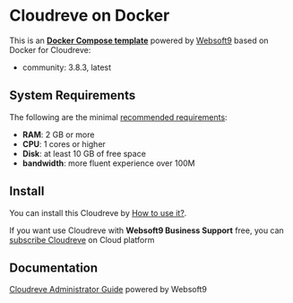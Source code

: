# Cloudreve on Docker  

This is an **[Docker Compose template](https://github.com/Websoft9/docker-library)** powered by [Websoft9](https://www.websoft9.com) based on Docker for Cloudreve:


 - community:  3.8.3, latest


## System Requirements

The following are the minimal [recommended requirements](https://docs.cloudreve.org/getting-started/install#yun-hang):

* **RAM**: 2 GB or more
* **CPU**: 1 cores or higher
* **Disk**: at least 10 GB of free space
* **bandwidth**: more fluent experience over 100M  

## Install

You can install this Cloudreve by [How to use it?](https://github.com/Websoft9/docker-library#how-to-use-it).   

If you want use Cloudreve with **Websoft9 Business Support** free, you can [subscribe Cloudreve](https://www.websoft9.com/apps) on Cloud platform

## Documentation

[Cloudreve Administrator Guide](https://support.websoft9.com/docs/cloudreve) powered by Websoft9